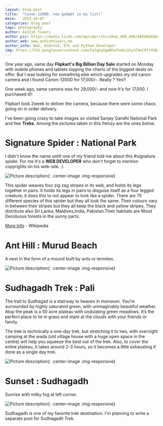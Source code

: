 ```yaml
---
layout: blog-post
title:  "Canon-1200D, new gadget in my list!"
date:   2015-10-07
categories: blog post
tags: photography
author: Ashish Tiwari
author_pic: https://media.licdn.com/mpr/mpr/shrinknp_400_400/AAEAAQAAAAAAAArKAAAAJDI4ODViNjRjLTE4Y2EtNGMwOC04ZjBlLTM1NmY4YzQ4Y2E2Mg.jpg
author_web: www.ashishtiwari.me
author_info: Web, Android, ETL and Python Developer
img: https://lh3.googleusercontent.com/CaJqUa5gmBSoFkmEs1hylF9wC9fzYkBJsWDi7CCGA3sajyMiHF0k_IHgPKCx8UxpKDmzXNok5IXZgRxBvUpwWtzdZ-jjvbPFTPwji8-vNoX71OPkTBvSWoWJS9JzK7eF0iYF7vRpy453RDRDSymKkLxs5hu6sd0VOOl7kdifdnF3MqhfwHsnVxGrUihpY6fxWAa85XLXkNqopwhXm2LBzJCwfV4n2KeslhtzzJltLfB4AL-f1f4BRz8F9OCOgAUKrqcCN-EyM_uzXGVBpdG5q4gMEX6NgItpo745me6JT9ctZji6N8BclVSvodBwM8xtEAjovYIM_DRFCA5z9y8cn1X6cWzoABkTzEjhA5S8PwD-_vMEZjQ40TfCNU8pmWjIfJhMYa9YJENFyfwTkz0sFakQNIDEFHZ5QW8UW7pO8tP6BquIu9bGflHjnnit9jQeNKGXCjuoIBagjzEhogO1q9jPZNeSSI9-g_s2EgyMcMR3y5rAhE6_ImsK_zGYMmbIiCX6SLTrDTNiWHTbW-7dti0n5pUp5DlhIvW5-ijyhXg9yr2tHhpPbqdZCy-HDYxsX23gD-Ob5nTjVjbboIEC5_nbqieXZ3E=w967-h644-no
---
```

One year ago, same day **Flipkart's Big Billion Day Sale** started on Monday with mobile phones and tablets topping the charts of the biggest deals on offer.
But I was looking for something else which upgrades my old canon camera and I found Canon-1200D for 17,000/-.
Really ? Yes!!

One week ago, same camera was for 29,000/- and now It's for 17,000. I purchased it!!

Flipkart took 2week to deliver the camera, because there were some chaos going on in order delivery.

I've been going crazy to take images so visited Sanjay Gandhi National Park and few **Treks**.
Among the pictures taken in this frenzy are the ones below.

# Signature Spider : National Park
I didn't know the name untill one of my friend told me about this #signature spider.
For me it's a **WEB DEVELOPER** who don't forget to mention copyrights on his web-site. :)


![Picture description](https://lh3.googleusercontent.com/ooj7qZwl58-kAhdyjAR5fjyw9BrFKffVcWOEpRVFuG73pLO8WOWaNvXu43fgRWWSK4Qa0Oc19EaO9gOfHteJHErRE1epH42hP4sGsWQb4J8UCNgDEz_KK89WJ-hZJSib08nXz0cmHfvpCKYykRTQW8Q90EfDGg8G1dD4u9BA-ayT6CvjP9CTC6xbdV_1Kv1NNP548DVdme3YlJJolfrVE7TSkcYenRAxMkeO7EPcuitesHNmIUG9BV481JvkPTZD54T-nEpMfQJPeNiBYNMRKCoA0it6unA1Ua3H8Rx8W3I4jl498HEziiHxxDmvlwCBlPvpbDySjgJFEG-5ctPxX2YYS4V_hQ0ysF9ETg_BTQyP0U-7jWGuIGlJFm-VqyFBsTP3tsVmBs2C0vhY-oqv0cqJMRzZqw1_h8zsKTqARxKYdAPLEMbWGH8LC3Fdk4B4RCRAlkVHnYIsiTKtRL7D_7dPd5X8NRWOkCsjrDpmMUtqBlncOeL-Pcr_NIMRfWgoq-vmPGYZNYkImX1xj06bs9AY-n7J5hGjorQhJqFN6-JbsNi6Mq33UyUyTyeQ_PqtL5FiaNYu1RnRYKpVO5loT7G_trwgW1o=w1024-h644-no){: .center-image .img-responsive}


This spider weaves four zig zag stripes in its web, and holds its legs together in pairs. It holds its legs in pairs to disguise itself as a four legged creature; it does this to not appear to look like a spider.
There are 75 different species of this spider but they all look the same. Their colours vary in between their stripes but they all keep the black and yellow stripes, They distribute also Sri Lanka, Maldives,India, Pakistan.Their habitats are Moist Deciduous forests in the sunny parts.

[More Info](https://en.wikipedia.org/wiki/Argiope_(spider)) - Wikipedia


# Ant Hill : Murud Beach

A nest in the form of a mound built by ants or termites.

![Picture description](https://lh3.googleusercontent.com/CaJqUa5gmBSoFkmEs1hylF9wC9fzYkBJsWDi7CCGA3sajyMiHF0k_IHgPKCx8UxpKDmzXNok5IXZgRxBvUpwWtzdZ-jjvbPFTPwji8-vNoX71OPkTBvSWoWJS9JzK7eF0iYF7vRpy453RDRDSymKkLxs5hu6sd0VOOl7kdifdnF3MqhfwHsnVxGrUihpY6fxWAa85XLXkNqopwhXm2LBzJCwfV4n2KeslhtzzJltLfB4AL-f1f4BRz8F9OCOgAUKrqcCN-EyM_uzXGVBpdG5q4gMEX6NgItpo745me6JT9ctZji6N8BclVSvodBwM8xtEAjovYIM_DRFCA5z9y8cn1X6cWzoABkTzEjhA5S8PwD-_vMEZjQ40TfCNU8pmWjIfJhMYa9YJENFyfwTkz0sFakQNIDEFHZ5QW8UW7pO8tP6BquIu9bGflHjnnit9jQeNKGXCjuoIBagjzEhogO1q9jPZNeSSI9-g_s2EgyMcMR3y5rAhE6_ImsK_zGYMmbIiCX6SLTrDTNiWHTbW-7dti0n5pUp5DlhIvW5-ijyhXg9yr2tHhpPbqdZCy-HDYxsX23gD-Ob5nTjVjbboIEC5_nbqieXZ3E=w967-h644-no){: .center-image .img-responsive}

# Sudhagadh Trek : Pali

The trail to Sudhagad is a stairway to heaven in monsoon. You’re surrounded by highly saturated green, with unimaginably beautiful weather. Atop the peak is a 50 acre plateau with undulating green meadows. It’s the perfect place to lie in grass and stare at the clouds with your friends or family.

The trek is technically a one-day trek, but stretching it to two, with overnight camping at the wada (old village house with a huge open space in the centre) will help you squeeze the best out of the trek. Also, to cover the entire plateau, it takes around 2-3 hours, so it becomes a little exhausting if done as a single day trek.

![Picture description](https://lh3.googleusercontent.com/zqdU2fAAqrJu9JIQy8aJ7CQ9oFXTDfsV7p8rQsTscLCjG_5wB80WV7o_mRNN8d64qyfEs10xHmola_nQEXQ7FQcIeCE-4l9cHjnDrfN8l-4ZRIAX3iILLa88_N89Np3Pm_cGADW1L1LTgcHX4gTrmtGjOEgOEuP5lvDXSkOCQdiY77xtVKYm6HcFAlrPjUzBMXaSZaMPvo0u-Nutokgo_H7aOY4d16vRlJ_4dYP9ic0W1KAUhRHUF6hBTBfypRtqhoUFyc5DFLeJrbMsacSBaynxMOXam0GJJnB4omqp31BAy_rqTq1LfwRDKlQ2Bs3tTsWfqLW0WD-lPJUEo0vri4fbv1vitHZSsA4WYxKs2rNKMw3p_05Z91BurEgMo9mRJ2s6J9YKxmMEqmbuCpsftXMnklnVMBhC5c0wPgbRTEmcSL8ZVISlau4zaSOgSA7WV_xj2YCbOVPKM1TNYprCyyNOnKbXuqAO-nHJVbJeyZfn81VNtBbcYXkgN9neJwBFRyLLn_w_a0QxRIA0_QV5fYWqQKuvLuGesH7QgOyDB1zNBNy522aO00OltlUwmEZlqLToic68U5YwR0F8Y_Xz1icIaCnKBIg=w967-h644-no){: .center-image .img-responsive}

# Sunset : Sudhagadh
Sunrise with milky fog at left corner.

![Picture description](https://lh3.googleusercontent.com/cTZMYVqQwtFJqvnrH9uaP9EOnLWdms4F-5UQsio475qywt2zksN3bjRLLqOOXziVUM24RCiseglQaHW74JYQteNgWt4o89mMO3rSz6J6_-0h7Db0q-ArV_OQK_Vk8677UDNCQ1D_7GxkE3WTAeu81HJRvmjJiCzpmRYfGfgrPSNVfzTrM424ZW7m79Xc7CVlZNX6lX8Zu_MuQY47mKdauwMk30w7W_vk04qoPQpVPKxW1e7lieeyT_AMtZUwbb3xqo6AMbG9k1y24ey50yiQyRUTisxahp6ICNyNYwbvXq1UZ967kn3vdkmaxIIcu3popBQ8CCLa7aTjhKca4mfzZQA8DnZsCpIPJMkdDeIikA-IQDLrx9piuRM6CKjrO_W0HHwHr60uBUU_5YTqSGcuzfRjDmbODa411C4riIDiyZz8gielZLNth3lf1JtJqI0cJhgLMx56JkhmQJOuWcBeJm8zOdeKIeyvFCHjRn-iQGdHH1kSEci79QXGUm-ypEhUU8VsydaY9R6IQZ1Ix3ETOJSp-XDAEtznjO2rAgiwGFsVacTOopx710XY1Xm1QV073DuQi4Q6XvWA1uDt4kQ4fa7fmPF6wzk=w1280-h275-no){: .center-image .img-responsive}



Sudhagadh is one of my favorite trek destination. I'm planning to write a separate post for Sudhagadh Trek.